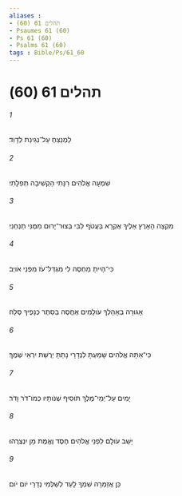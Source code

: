 ```yaml
---
aliases : 
- תהלים 61 (60)
- Psaumes 61 (60)
- Ps 61 (60)
- Psalms 61 (60)
tags : Bible/Ps/61_60
---
```


# תהלים 61 (60)

###### 1
לַמְנַצֵּחַ עַל־נְגִינַת לְדָוִד׃
###### 2
שִׁמְעָה אֱלֹהִים רִנָּתִי הַקְשִׁיבָה תְּפִלָּתִי׃
###### 3
מִקְצֵה הָאָרֶץ אֵלֶיךָ אֶקְרָא בַּעֲטֹף לִבִּי בְּצוּר־יָרוּם מִמֶּנִּי תַנְחֵנִי׃
###### 4
כִּי־הָיִיתָ מַחְסֶה לִי מִגְדַּל־עֹז מִפְּנֵי אֹויֵב׃
###### 5
אָגוּרָה בְאָהָלְךָ עֹולָמִים אֶחֱסֶה בְסֵתֶר כְּנָפֶיךָ סֶּלָה׃
###### 6
כִּי־אַתָּה אֱלֹהִים שָׁמַעְתָּ לִנְדָרָי נָתַתָּ יְרֻשַּׁת יִרְאֵי שְׁמֶךָ׃
###### 7
יָמִים עַל־יְמֵי־מֶלֶךְ תֹּוסִיף שְׁנֹותָיו כְּמֹו־דֹר וָדֹר׃
###### 8
יֵשֵׁב עֹולָם לִפְנֵי אֱלֹהִים חֶסֶד וֶאֱמֶת מַן יִנְצְרֻהוּ׃
###### 9
כֵּן אֲזַמְּרָה שִׁמְךָ לָעַד לְשַׁלְּמִי נְדָרַי יֹום יֹום׃
